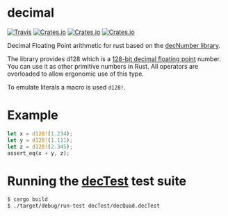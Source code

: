 # decimal

[![Travis](https://img.shields.io/travis/alkis/decimal.svg)](https://img.shields.io/travis/alkis/decimal.svg)
[![Crates.io](https://img.shields.io/crates/d/decimal.svg)](https://img.shields.io/crates/d/decimal.svg)
[![Crates.io](https://img.shields.io/crates/v/decimal.svg)](https://img.shields.io/crates/v/decimal.svg)
[![Crates.io](https://img.shields.io/crates/l/decimal.svg)](https://img.shields.io/crates/l/decimal.svg)

Decimal Floating Point arithmetic for rust based on the [decNumber
library](http://speleotrove.com/decimal/decnumber.html).

The library provides d128 which is a [128-bit decimal floating
point](https://en.wikipedia.org/wiki/Decimal128_floating-point_format) number.
You can use it as other primitive numbers in Rust. All operators are overloaded
to allow ergonomic use of this type.

To emulate literals a macro is used `d128!`.

# Example

```rust
let x = d128!(1.234);
let y = d128!(1.111);
let z = d128!(2.345);
assert_eq(x + y, z);
```

# Running the [decTest](http://speleotrove.com/decimal/dectest.html) test suite

```bash
$ cargo build
$ ./target/debug/run-test decTest/decQuad.decTest
```
